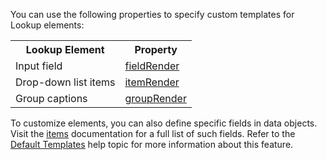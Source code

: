 You can use the following properties to specify custom templates for Lookup elements:

<table class="dx-table">
    <tr>
        <th>Lookup Element</th>
        <th>Property</th>
    </tr>
    <tr>
        <td>Input field</td>
        <td><a href="https://js.devexpress.com/Documentation/ApiReference/UI_Components/dxLookup/Configuration/#fieldRender">fieldRender</a></td>
    </tr>
    <tr>
        <td>Drop-down list items</td>
        <td><a href="https://js.devexpress.com/Documentation/ApiReference/UI_Components/dxLookup/Configuration/#itemRender">itemRender</a></td>
    </tr> 
    <tr>
        <td>Group captions</td>
        <td><a href="https://js.devexpress.com/Documentation/ApiReference/UI_Components/dxLookup/Configuration/#groupRender">groupRender</a></td>
    </tr> 
</table>

To customize elements, you can also define specific fields in data objects. Visit the [items](/Documentation/ApiReference/UI_Components/dxLookup/Configuration/items/) documentation for a full list of such fields. Refer to the [Default Templates](/Documentation/Guide/UI_Components/Common/Templates/#Default_Templates) help topic for more information about this feature.
